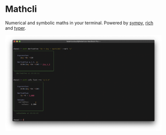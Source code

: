 # Mathcli
Numerical and symbolic maths in your terminal.
Powered by [sympy](https://www.sympy.org/en/index.html), [rich](https://github.com/willmcgugan/rich) and [typer](https://github.com/tiangolo/typer).

<img src='imgs/example.png' width:800px></img>